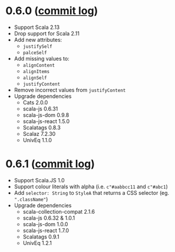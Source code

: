# 0.6.0 ([commit log](https://github.com/japgolly/scalacss/compare/v0.5.6...v0.6.0))

* Support Scala 2.13
* Drop support for Scala 2.11
* Add new attributes:
  * `justifySelf`
  * `palceSelf`
* Add missing values to:
  * `alignContent`
  * `alignItems`
  * `alignSelf`
  * `justifyContent`
* Remove incorrect values from `justifyContent`
* Upgrade dependencies
  * Cats 2.0.0
  * scala-js 0.6.31
  * scala-js-dom 0.9.8
  * scala-js-react 1.5.0
  * Scalatags 0.8.3
  * Scalaz 7.2.30
  * UnivEq 1.1.0

# 0.6.1 ([commit log](https://github.com/japgolly/scalacss/compare/v0.6.0...v0.6.1))

* Support Scala.JS 1.0
* Support colour literals with alpha (i.e. `c"#aabbcc11` and `c"#abc1`)
* Add `selector: String` to `StyleA` that returns a CSS selector (eg. `".className"`)
* Upgrade dependencies
  * scala-collection-compat 2.1.6
  * scala-js 0.6.32 & 1.0.1
  * scala-js-dom 1.0.0
  * scala-js-react 1.7.0
  * Scalatags 0.9.1
  * UnivEq 1.2.1
